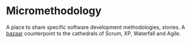 # Micromethodology

A place to share specific software development methodologies, stories. A 
[bazaar](https://en.wikipedia.org/wiki/The_Cathedral_and_the_Bazaar) counterpoint
to the cathedrals of Scrum, XP, Waterfall and Agile.
